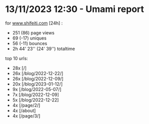 # 13/11/2023 12:30 - Umami report
for www.shifeiti.com [24h] :

 - 251 (86) page views
 - 69 (-17) uniques
 - 56 (-11) bounces
 - 2h 44' 23'' (24' 39'') totaltime


top 10 urls:
 - 28x [/]
 - 26x [/blog/2022-12-22/]
 - 26x [/blog/2022-12-09/]
 - 20x [/blog/2023-01-12/]
 - 9x [/blog/2022-05-07/]
 - 7x [/blog/2022-12-09]
 - 5x [/blog/2022-12-22]
 - 4x [/page/2/]
 - 4x [/about]
 - 4x [/page/3/]


